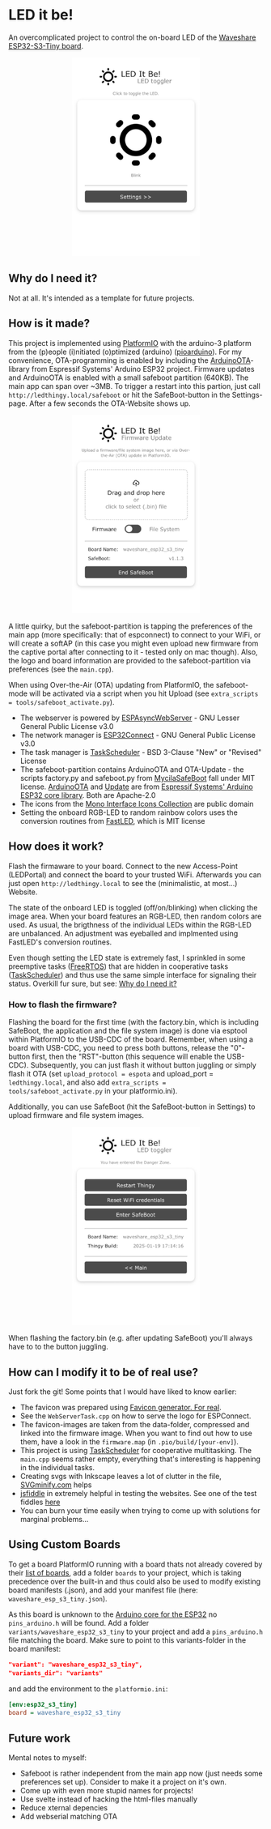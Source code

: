 # LED it be!

An overcomplicated project to control the on-board LED of the [Waveshare ESP32-S3-Tiny board](https://www.waveshare.com/wiki/ESP32-S3-Tiny).

<p align="center">
    <img src="doc/assets/screenhot_main.jpeg" alt="screenshot main" style="width:50%; height:auto;" >
</p>

## Why do I need it?

Not at all. It's intended as a template for future projects.

## How is it made?

This project is implemented using [PlatformIO](https://platformio.org/) with the arduino-3 platform from the (p)eople (i)nitiated (o)ptimized (arduino) ([pioarduino](https://github.com/pioarduino/platform-espressif32/)). For my convenience, OTA-programming is enabled by including the [ArduinoOTA](https://github.com/espressif/arduino-esp32)-library from Espressif Systems' Arduino ESP32 project.
Firmware updates and ArduinoOTA is enabled with a small safeboot partition (640KB). The main app can span over ~3MB. To trigger a restart into this partion, just call `http://ledthingy.local/safeboot` or hit the SafeBoot-button in the Settings-page. After a few seconds the OTA-Website shows up.

<p align="center">
    <img src="doc/assets/screenshot_safeboot.jpeg" alt="screenshot safeboot" style="width:50%; height:auto;" >
</p>

A little quirky, but the safeboot-partition is tapping the preferences of the main app (more specifically: that of espconnect) to connect to your WiFi, or will create a softAP (in this case you might even upload new firmware from the captive portal after connecting to it - tested only on mac though).
Also, the logo and board information are provided to the safeboot-partition via preferences (see the `main.cpp`).

When using Over-the-Air (OTA) updating from PlatformIO, the safeboot-mode will be activated via a script when you hit Upload (see `extra_scripts = tools/safeboot_activate.py`).  

* The webserver is powered by [ESPAsyncWebServer](https://github.com/mathieucarbou/ESPAsyncWebServer) - GNU Lesser General Public License v3.0
* The network manager is [ESP32Connect](https://github.com/soylentOrange/ESP32Connect) - GNU General Public License v3.0
* The task manager is [TaskScheduler](https://github.com/arkhipenko/TaskScheduler) - BSD 3-Clause "New" or "Revised" License
* The safeboot-partition contains ArduinoOTA and OTA-Update - the scripts factory.py and safeboot.py from [MycilaSafeBoot](https://github.com/mathieucarbou/MycilaSafeBoot) fall under MIT license. [ArduinoOTA](https://github.com/espressif/arduino-esp32/tree/master/libraries/ArduinoOTA) and [Update](https://github.com/espressif/arduino-esp32/tree/master/libraries/Update) are from [Espressif Systems' Arduino ESP32 core library](https://github.com/espressif/arduino-esp32/tree/master/libraries). Both are Apache-2.0
* The icons from the [Mono Interface Icons Collection](https://www.svgrepo.com/collection/mono-interface-icons/) are public domain
* Setting the onboard RGB-LED to random rainbow colors uses the conversion routines from [FastLED](https://github.com/FastLED/FastLED), which is MIT license

## How does it work?

Flash the firmaware to your board. Connect to the new Access-Point (LEDPortal) and connect the board to your trusted WiFi. Afterwards you can just open `http://ledthingy.local` to see the (minimalistic, at most...) Website.

The state of the onboard LED is toggled (off/on/blinking) when clicking the image area.
When your board features an RGB-LED, then random colors are used.
As usual, the brigthness of the individual LEDs within the RGB-LED are unbalanced. An adjustment was eyeballed and implmented using FastLED's conversion routines.   

Even though setting the LED state is extremely fast, I sprinkled in some preemptive tasks ([FreeRTOS](https://www.freertos.org/)) that are hidden in cooperative tasks ([TaskScheduler](https://github.com/arkhipenko/TaskScheduler)) and thus use the same simple interface for signaling their status.
Overkill fur sure, but see: [Why do I need it?](#why-do-i-need-it) 

### How to flash the firmware?

Flashing the board for the first time (with the factory.bin, which is including SafeBoot, the application and the file system image) is done via esptool within PlatformIO to the USB-CDC of the board. 
Remember, when using a board with USB-CDC, you need to press both buttons, release the "0"-button first, then the "RST"-button (this sequence will enable the USB-CDC). 
Subsequently, you can just flash it without button juggling or simply flash it OTA (set `upload_protocol = espota` and upload_port = `ledthingy.local`, and also add `extra_scripts = tools/safeboot_activate.py` in your platformio.ini). 

Additionally, you can use SafeBoot (hit the SafeBoot-button in Settings) to upload firmware and file system images.

<p align="center">
    <img src="doc/assets/screenshot_settings.jpeg" alt="screenshot settings" style="width:50%; height:auto;" >
</p>

When flashing the factory.bin (e.g. after updating SafeBoot) you'll always have to to the button juggling.

## How can I modify it to be of real use?

Just fork the git!
Some points that I would have liked to know earlier:

* The favicon was prepared using [Favicon generator. For real](https://realfavicongenerator.net/). 
* See the `WebServerTask.cpp` on how to serve the logo for ESPConnect.
* The favicon-images are taken from the data-folder, compressed and linked into the firmware image. When you want to find out how to use them, have a look in the `firmware.map` (in `.pio/build/[your-env]`).
* This project is using [TaskScheduler](https://github.com/arkhipenko/TaskScheduler) for cooperative multitasking. The `main.cpp` seems rather empty, everything that's interesting is happening in the individual tasks.
* Creating svgs with Inkscape leaves a lot of clutter in the file, [SVGminify.com](https://www.svgminify.com/) helps
* [jsfiddle](https://jsfiddle.net/) in extremely helpful in testing the websites. See one of the test fiddles [here](https://jsfiddle.net/9wr62y3u/28/)
* You can burn your time easily when trying to come up with solutions for marginal problems...

## Using Custom Boards

To get a board PlatformIO running with a board thats not already covered by their [list of boards](https://docs.platformio.org/en/stable/boards/index.html), add a folder `boards` to your project, which is taking precedence over the built-in and thus could also be used to modify existing board manifests (.json), and add your manifest file (here: `waveshare_esp_s3_tiny.json`). 

As this board is unknown to the [Arduino core for the ESP32](https://github.com/espressif/arduino-esp32) no `pins_arduino.h` will be found. 
Add a folder `variants/waveshare_esp32_s3_tiny` to your project and add a `pins_arduino.h` file matching the board. Make sure to point to this variants-folder in the board manifest:

```json
"variant": "waveshare_esp32_s3_tiny",
"variants_dir": "variants"
```  

and add the environment to the `platformio.ini`:

```ini
[env:esp32_s3_tiny]
board = waveshare_esp32_s3_tiny
```

## Future work

Mental notes to myself: 

* Safeboot is rather independent from the main app now (just needs some preferences set up). Consider to make it a project on it's own.
* Come up with even more stupid names for projects!
* Use svelte instead of hacking the html-files manually
* Reduce xternal depencies
* Add webserial matching OTA
